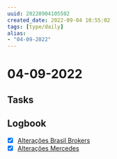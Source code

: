 ```yaml
---
uuid: 20220904105502
created_date: 2022-09-04 10:55:02
tags: [type/daily]
alias:
- "04-09-2022"
---
```


# 04-09-2022

## Tasks



## Logbook
- [x] [Alterações Brasil Brokers](things:///show?id=J28e4hwbaYMknRppVdFP5r)
- [x] [Alterações Mercedes](things:///show?id=64mAuptocekh1HUdthnHnL)